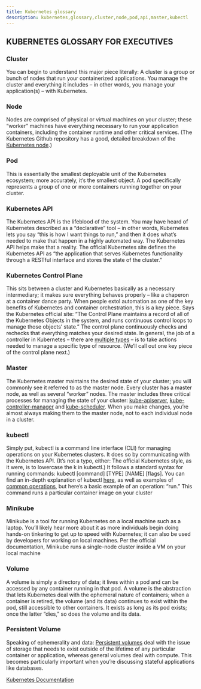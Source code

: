 ```yaml
---
title: Kubernetes glossary
description: kubernetes,glossary,cluster,node,pod,api,master,kubectl
---
```


## KUBERNETES GLOSSARY FOR EXECUTIVES
 
### Cluster

You can begin to understand this major piece literally: A cluster is a group or bunch of nodes that run your
containerized applications. You manage the cluster and everything it includes – in other words, you manage your
application(s) – with Kubernetes.

### Node

Nodes are comprised of physical or virtual machines on your cluster; these “worker” machines have everything
necessary to run your application containers, including the container runtime and other critical services. (The
Kubernetes Github repository has a good, detailed breakdown of the [Kubernetes node](https://github.com/kubernetes/community/blob/master/contributors/design-proposals/architecture/architecture.md#the-kubernetes-node).)

### Pod

This is essentially the smallest deployable unit of the Kubernetes ecosystem; more accurately, it’s the smallest
object. A pod specifically represents a group of one or more containers running together on your cluster.

### Kubernetes API

The Kubernetes API is the lifeblood of the system. You may have heard of Kubernetes described as a “declarative”
tool – in other words, Kubernetes lets you say “this is how I want things to run,” and then it does what’s needed to
make that happen in a highly automated way. The Kubernetes API helps make that a reality. The official Kubernetes site defines the Kubernetes API as “the application that serves Kubernetes functionality through a RESTful
interface and stores the state of the cluster.”

### Kubernetes Control Plane

This sits between a cluster and Kubernetes basically as a necessary intermediary; it makes sure everything behaves
properly – like a chaperon at a container dance party. When people extol automation as one of the key benefits of
Kubernetes and container orchestration, this is a key piece. Says the Kubernetes official site: “The Control Plane
maintains a record of all of the Kubernetes Objects in the system, and runs continuous control loops to manage
those objects’ state.” The control plane continuously checks and rechecks that everything matches your desired
state. In general, the job of a controller in Kubernetes – there are [multiple types](https://kubernetes.io/docs/concepts/workloads/controllers/replicaset/) – is to take actions needed to
manage a specific type of resource. (We’ll call out one key piece of the control plane next.)

### Master

The Kubernetes master maintains the desired state of your cluster; you will commonly see it referred to as the master
node. Every cluster has a master node, as well as several “worker” nodes. The master includes three critical processes
for managing the state of your cluster: [kube-apiserver](https://kubernetes.io/docs/reference/command-line-tools-reference/kube-apiserver/), [kube-controller-manager](https://kubernetes.io/docs/reference/command-line-tools-reference/kube-controller-manager/) and [kube-scheduler](https://kubernetes.io/docs/reference/command-line-tools-reference/kube-scheduler/). When you make
changes, you’re almost always making them to the master node, not to each individual node in a cluster.

### kubectl

Simply put, kubectl is a command line interface (CLI) for managing operations on your Kubernetes clusters. It does so
by communicating with the Kubernetes API. (It’s not a typo, either: The official Kubernetes style, as it were, is to lowercase the k in kubectl.) It follows a standard syntax for running commands: kubectl [command] [TYPE] [NAME] [flags].
You can find an in-depth explanation of kubectl [here](https://kubernetes.io/docs/reference/kubectl/overview/), as well as examples of [common operations](https://kubernetes.io/docs/reference/kubectl/#examples-common-operations), but here’s a basic
example of an operation: “run.” This command runs a particular container image on your cluster

### Minikube

Minikube is a tool for running Kubernetes on a local machine such as a laptop. You’ll likely hear more about it
as more individuals begin doing hands-on tinkering to get up to speed with Kubernetes; it can also be used by
developers for working on local machines. Per the official documentation, Minikube runs a single-node cluster
inside a VM on your local machine

### Volume

A volume is simply a directory of data; it lives within a pod and can be accessed by any container running in that pod.
A volume is the abstraction that lets Kubernetes deal with the ephemeral nature of containers; when a container
is retired, the volume (and its data) continues to exist within the pod, still accessible to other containers. It exists
as long as its pod exists; once the latter “dies,” so does the volume and its data.

### Persistent Volume

Speaking of ephemerality and data: [Persistent volumes](https://kubernetes.io/docs/concepts/storage/persistent-volumes/) deal with the issue of storage that needs to exist outside of
the lifetime of any particular container or application, whereas general volumes deal with compute. This becomes
particularly important when you’re discussing stateful applications like databases.

[Kubernetes Documentation](https://kubernetes.io/docs/home/)
